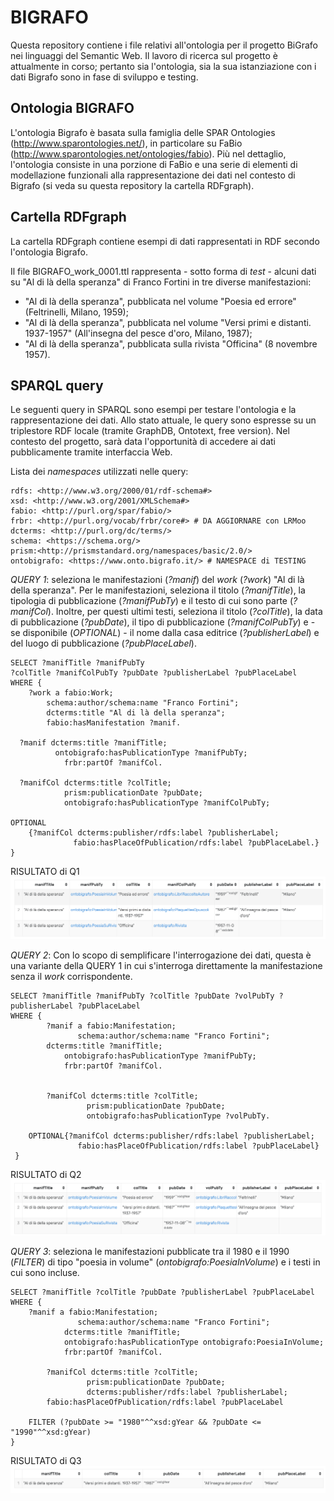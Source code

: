 # BIGRAFO
Questa repository contiene i file relativi all'ontologia per il progetto BiGrafo nei linguaggi del Semantic Web. 
Il lavoro di ricerca sul progetto è attualmente in corso; pertanto sia l'ontologia, sia la sua istanziazione con i dati Bigrafo sono in fase di sviluppo e testing.  

## Ontologia BIGRAFO
L'ontologia Bigrafo è basata sulla famiglia delle SPAR Ontologies (http://www.sparontologies.net/), in particolare su FaBio (http://www.sparontologies.net/ontologies/fabio). Più nel dettaglio, l'ontologia consiste in una porzione di FaBio e una serie di elementi di modellazione funzionali alla rappresentazione dei dati nel contesto di Bigrafo (si veda su questa repository la cartella RDFgraph). 

## Cartella RDFgraph
La cartella RDFgraph contiene esempi di dati rappresentati in RDF secondo l'ontologia Bigrafo.

Il file BIGRAFO_work_0001.ttl rappresenta - sotto forma di *test* - alcuni dati su "Al di là della speranza" di Franco Fortini in tre diverse manifestazioni:

- "Al di là della speranza", pubblicata nel volume "Poesia ed errore" (Feltrinelli, Milano, 1959);
- "Al di là della speranza", pubblicata nel volume "Versi primi e distanti. 1937-1957" (All'insegna del pesce d'oro, Milano, 1987);
- "Al di là della speranza", pubblicata sulla rivista "Officina" (8 novembre 1957).

## SPARQL query
Le seguenti query in SPARQL sono esempi per testare l'ontologia e la rappresentazione dei dati. Allo stato attuale, le query sono espresse su un triplestore RDF locale (tramite GraphDB, Ontotext, free version). 
Nel contesto del progetto, sarà data l'opportunità di accedere ai dati pubblicamente tramite interfaccia Web.

Lista dei *namespaces* utilizzati nelle query:

```sparql
rdfs: <http://www.w3.org/2000/01/rdf-schema#>
xsd: <http://www.w3.org/2001/XMLSchema#>
fabio: <http://purl.org/spar/fabio/>
frbr: <http://purl.org/vocab/frbr/core#> # DA AGGIORNARE con LRMoo
dcterms: <http://purl.org/dc/terms/>
schema: <https://schema.org/>
prism:<http://prismstandard.org/namespaces/basic/2.0/>
ontobigrafo: <https://www.onto.bigrafo.it/> # NAMESPACE di TESTING
```

*QUERY 1*: seleziona le manifestazioni (_?manif_) del _work_ (_?work_) "Al di là della speranza". 
Per le manifestazioni, seleziona il titolo (_?manifTitle_), la tipologia di pubblicazione (_?manifPubTy_) e il testo di cui sono parte (_?manifCol_).
Inoltre, per questi ultimi testi, seleziona il titolo (_?colTitle_), la data di pubblicazione (_?pubDate_), il tipo di pubblicazione (_?manifColPubTy_) e - se disponibile (_OPTIONAL_) - il nome dalla casa editrice (_?publisherLabel_) e del luogo di pubblicazione (_?pubPlaceLabel_).

```sparql
SELECT ?manifTitle ?manifPubTy 
?colTitle ?manifColPubTy ?pubDate ?publisherLabel ?pubPlaceLabel
WHERE {
	?work a fabio:Work;
        schema:author/schema:name "Franco Fortini";
        dcterms:title "Al di là della speranza";
        fabio:hasManifestation ?manif.  
    
  ?manif dcterms:title ?manifTitle;
          ontobigrafo:hasPublicationType ?manifPubTy;
        	frbr:partOf ?manifCol.
    
  ?manifCol dcterms:title ?colTitle;
            prism:publicationDate ?pubDate;
            ontobigrafo:hasPublicationType ?manifColPubTy;
    
OPTIONAL
    {?manifCol dcterms:publisher/rdfs:label ?publisherLabel;
              fabio:hasPlaceOfPublication/rdfs:label ?pubPlaceLabel.}
} 
```
RISULTATO di Q1
![Local Image](RDFgraph/query1_result.png)


*QUERY 2*: Con lo scopo di semplificare l'interrogazione dei dati, questa è una variante della QUERY 1 in cui s'interroga direttamente la manifestazione senza il _work_ corrispondente. 
 
```sparql
SELECT ?manifTitle ?manifPubTy ?colTitle ?pubDate ?volPubTy ?publisherLabel ?pubPlaceLabel
WHERE { 
     	?manif a fabio:Manifestation;
               schema:author/schema:name "Franco Fortini";
 		dcterms:title ?manifTitle;  
         	ontobigrafo:hasPublicationType ?manifPubTy;
       		frbr:partOf ?manifCol.
   		

        ?manifCol dcterms:title ?colTitle;
                 prism:publicationDate ?pubDate;
                 ontobigrafo:hasPublicationType ?volPubTy.

	OPTIONAL{?manifCol dcterms:publisher/rdfs:label ?publisherLabel;
 			   fabio:hasPlaceOfPublication/rdfs:label ?pubPlaceLabel}  
 }
```
RISULTATO di Q2
![Local Image](RDFgraph/query2_result.png)

*QUERY 3*: seleziona le manifestazioni pubblicate tra il 1980 e il 1990 (_FILTER_) di tipo "poesia in volume" (_ontobigrafo:PoesiaInVolume_) e i testi in cui sono incluse.

```sparql
SELECT ?manifTitle ?colTitle ?pubDate ?publisherLabel ?pubPlaceLabel
WHERE {
	?manif a fabio:Manifestation;
               schema:author/schema:name "Franco Fortini";
    		dcterms:title ?manifTitle;  
         	ontobigrafo:hasPublicationType ontobigrafo:PoesiaInVolume;
       		frbr:partOf ?manifCol.
   		
        ?manifCol dcterms:title ?colTitle;
                 prism:publicationDate ?pubDate;
                 dcterms:publisher/rdfs:label ?publisherLabel;
		fabio:hasPlaceOfPublication/rdfs:label ?pubPlaceLabel

    FILTER (?pubDate >= "1980"^^xsd:gYear && ?pubDate <= "1990"^^xsd:gYear)
}
```
RISULTATO di Q3
![Local Image](RDFgraph/query3_result.png)



